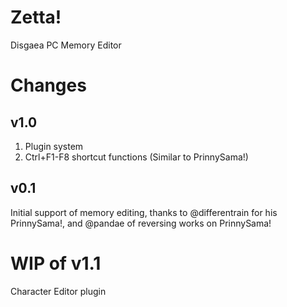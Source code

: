 # Zetta!
Disgaea PC Memory Editor

Changes
=======
v1.0
----
1. Plugin system
2. Ctrl+F1-F8 shortcut functions (Similar to PrinnySama!)

v0.1
----
Initial support of memory editing, thanks to @differentrain for his PrinnySama!, and @pandae of reversing works on PrinnySama!

WIP of v1.1
===========
Character Editor plugin
